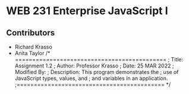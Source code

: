 # WEB 231 Enterprise JavaScript I
## Contributors 
* Richard Krasso 
* Anita Taylor 
/*
============================================
; Title: Assignment 1.2
; Author: Professor Krasso
; Date: 25 MAR 2022
; Modified By: <ANITA TAYLOR>
; Description: This program demonstrates the
; use of JavaScript types, values, and
; and variables in an application.
;===========================================
*/ 

